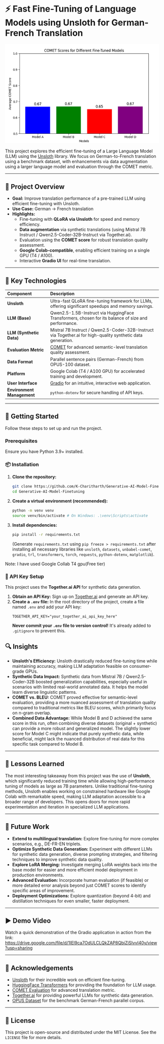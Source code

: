 # ⚡ Fast Fine-Tuning of Language Models using Unsloth for German-French Translation

![COMET Scores Comparison](/comet_comparision.png)

This project explores the efficient fine-tuning of a Large Language Model (LLM) using the [Unsloth](https://github.com/unslothai/unsloth) library. We focus on German-to-French translation using a benchmark dataset, with enhancements via data augmentation using a larger language model and evaluation through the COMET metric.

---

## 📌 Project Overview

-   **Goal:** Improve translation performance of a pre-trained LLM using efficient fine-tuning with Unsloth.
-   **Use Case:** German → French translation
-   **Highlights:**
    -   Fine-tuning with **QLoRA via Unsloth** for speed and memory efficiency.
    -   **Data augmentation** via synthetic translations (using Mistral 7B Instruct / Qwen2.5-Coder-32B-Instruct via Together.ai).
    -   Evaluation using the **COMET score** for robust translation quality assessment.
    -   **Google Colab-compatible**, enabling efficient training on a single GPU (T4 / A100).
    -   Interactive **Gradio UI** for real-time translation.

---

## 🧠 Key Technologies

| Component | Description |
| :---------------------- | :------------------------------------------------------------------------------------------------------ |
| **Unsloth** | Ultra-fast QLoRA fine-tuning framework for LLMs, offering significant speedups and memory savings. |
| **LLM (Base)** | Qwen2.5-1.5B-Instruct via HuggingFace Transformers, chosen for its balance of size and performance. |
| **LLM (Synthetic Data)** | Mistral 7B Instruct / Qwen2.5-Coder-32B-Instruct via Together.ai for high-quality synthetic data generation. |
| **Evaluation Metric** | [COMET](https://unbabel.github.io/COMET/) for advanced semantic-level translation quality assessment. |
| **Data Format** | Parallel sentence pairs (German-French) from OPUS-100 dataset. |
| **Platform** | Google Colab (T4 / A100 GPU) for accelerated training and development. |
| **User Interface** | [Gradio](https://www.gradio.app/) for an intuitive, interactive web application. |
| **Environment Management** | `python-dotenv` for secure handling of API keys. |

---

## 🚀 Getting Started

Follow these steps to set up and run the project.

### Prerequisites

Ensure you have Python 3.9+ installed.

### 📦 Installation

1.  **Clone the repository:**
    ```bash
    git clone https://github.com/K-Charitharth/Generative-AI-Model-Finetuning.git
    cd Generative-AI-Model-Finetuning
    ```

2.  **Create a virtual environment (recommended):**
    ```bash
    python -m venv venv
    source venv/bin/activate # On Windows: .\venv\Scripts\activate
    ```

3.  **Install dependencies:**
    ```bash
    pip install -r requirements.txt
    ```
    (Generate `requirements.txt` using `pip freeze > requirements.txt` after installing all necessary libraries like `unsloth`, `datasets`, `unbabel-comet`, `gradio`, `trl`, `transformers`, `torch`, `requests`, `python-dotenv`, `matplotlib`).

Note: I have used Google Collab T4 gpu(Free tier)

### 🔑 API Key Setup

This project uses the **Together.ai API** for synthetic data generation.

1.  **Obtain an API Key:** Sign up on [Together.ai](https://www.together.ai/) and generate an API key.
2.  **Create a `.env` file:** In the root directory of the project, create a file named `.env` and add your API key:
    ```
    TOGETHER_API_KEY="your_together_ai_api_key_here"
    ```
    **Never commit your `.env` file to version control!** It's already added to `.gitignore` to prevent this.

## 🔍 Insights

* **Unsloth's Efficiency:** Unsloth drastically reduced fine-tuning time while maintaining accuracy, making LLM adaptation feasible on consumer-grade GPUs.
* **Synthetic Data Impact:** Synthetic data from Mistral 7B / Qwen2.5-Coder-32B boosted generalization capabilities, especially useful in scenarios with limited real-world annotated data. It helps the model learn diverse linguistic patterns.
* **COMET vs. BLEU:** COMET proved effective for semantic-level evaluation, providing a more nuanced assessment of translation quality compared to traditional metrics like BLEU scores, which primarily focus on n-gram overlap.
* **Combined Data Advantage:** While Model B and D achieved the same score in this run, often combining diverse datasets (original + synthetic) can provide a more robust and generalized model. The slightly lower score for Model C might indicate that purely synthetic data, while beneficial, might lack the nuanced distribution of real data for this specific task compared to Model B.

---

## 🧠 Lessons Learned

The most interesting takeaway from this project was the use of **Unsloth**, which significantly reduced training time while allowing high-performance tuning of models as large as 7B parameters. Unlike traditional fine-tuning methods, Unsloth enables working on constrained hardware like Google Colab with remarkable speed, making LLM adaptation accessible to a broader range of developers. This opens doors for more rapid experimentation and iteration in specialized LLM applications.

---

## 📌 Future Work

* **Extend to multilingual translation:** Explore fine-tuning for more complex scenarios, e.g., DE-FR-EN triplets.
* **Optimize Synthetic Data Generation:** Experiment with different LLMs for synthetic data generation, diverse prompting strategies, and filtering techniques to improve synthetic data quality.
* **Explore LoRA Merging:** Investigate merging LoRA weights back into the base model for easier and more efficient model deployment in production environments.
* **Advanced Evaluation:** Incorporate human evaluation (if feasible) or more detailed error analysis beyond just COMET scores to identify specific areas of improvement.
* **Deployment Optimizations:** Explore quantization (beyond 4-bit) and distillation techniques for even smaller, faster deployment.

---

## ▶️ Demo Video

Watch a quick demonstration of the Gradio application in action from the link: https://drive.google.com/file/d/1IEl9ca7OdULCLQkZAP8QbiZiSIvvI40y/view?usp=sharing

---

## 🤝 Acknowledgements

* [Unsloth](https://github.com/unslothai/unsloth) for their incredible work on efficient fine-tuning.
* [HuggingFace Transformers](https://huggingface.co/docs/transformers/index) for providing the foundation for LLM usage.
* [COMET Evaluation](https://unbabel.github.io/COMET/) for advanced translation metric.
* [Together.ai](https://www.together.ai/) for providing powerful LLMs for synthetic data generation.
* [OPUS Dataset](https://opus.nlpl.eu/) for the benchmark German-French parallel corpus.

---

## 📜 License

This project is open-source and distributed under the MIT License. See the `LICENSE` file for more details.
